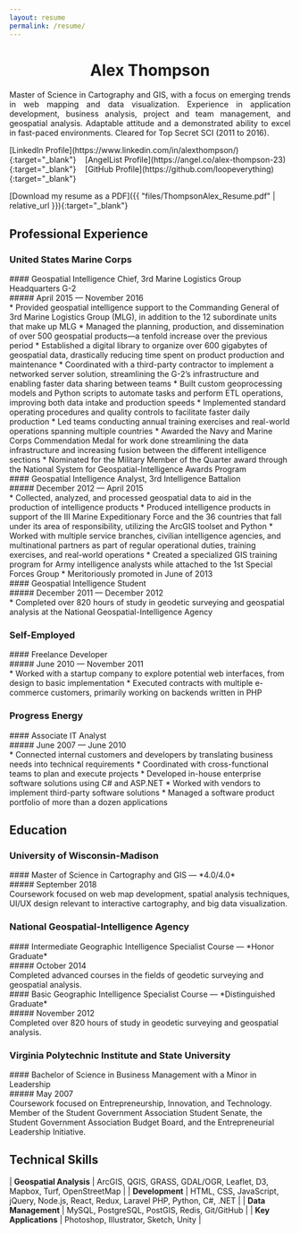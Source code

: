 ```yaml
---
layout: resume
permalink: /resume/
---
```


<div style="text-align:center;"><h1>Alex Thompson</h1></div>
<div style="text-align:justify;">
  Master of Science in Cartography and GIS, with a focus on emerging trends in web mapping and data visualization. Experience in application development, business analysis, project and team management, and geospatial analysis. Adaptable attitude and a demonstrated ability to excel in fast-paced environments. Cleared for Top Secret SCI (2011 to 2016).
</div>
<div class="top-links">
  <p markdown="1">
    [LinkedIn Profile](https://www.linkedin.com/in/alexthompson/){:target="_blank"} &nbsp;&nbsp;
    [AngelList Profile](https://angel.co/alex-thompson-23){:target="_blank"} &nbsp;&nbsp;
    [GitHub Profile](https://github.com/loopeverything){:target="_blank"}
  </p>
  <p markdown="1">
    [Download my resume as a PDF]({{ "files/ThompsonAlex_Resume.pdf" | relative_url }}){:target="_blank"}
  </p>
</div>

## Professional Experience

### United States Marine Corps

<div class="d-flex">
  <div class="flex-grow-1" markdown="1">
#### Geospatial Intelligence Chief, 3rd Marine Logistics Group Headquarters G-2
  </div>
  <div markdown="1">
##### April 2015 — November 2016
  </div>
</div>
* Provided geospatial intelligence support to the Commanding General of 3rd Marine Logistics Group (MLG), in addition to the 12 subordinate units that make up MLG
* Managed the planning, production, and dissemination of over 500 geospatial products—a tenfold increase over the previous period
* Established a digital library to organize over 600 gigabytes of geospatial data, drastically reducing time spent on product production and maintenance
* Coordinated with a third-party contractor to implement a networked server solution, streamlining the G-2’s  infrastructure and enabling faster data sharing between teams
* Built custom geoprocessing models and Python scripts to automate tasks and perform ETL operations, improving both data intake and production speeds
* Implemented standard operating procedures and quality controls to facilitate faster daily production
* Led teams conducting annual training exercises and real-world operations spanning multiple countries
* Awarded the Navy and Marine Corps Commendation Medal for work done streamlining the data infrastructure and increasing fusion between the different intelligence sections
* Nominated for the Military Member of the Quarter award through the National System for Geospatial-Intelligence Awards Program

<div class="d-flex">
  <div class="flex-grow-1" markdown="1">
#### Geospatial Intelligence Analyst, 3rd Intelligence Battalion
  </div>
  <div markdown="1">
##### December 2012 — April 2015
  </div>
</div>
* Collected, analyzed, and processed geospatial data to aid in the production of intelligence products
* Produced intelligence products in support of the III Marine Expeditionary Force and the 36 countries that fall under its area of responsibility, utilizing the ArcGIS toolset and Python
* Worked with multiple service branches, civilian intelligence agencies, and multinational partners as part of regular operational duties, training exercises, and real-world operations
* Created a specialized GIS training program for Army intelligence analysts while attached to the 1st Special Forces Group
* Meritoriously promoted in June of 2013

<div class="d-flex">
  <div class="flex-grow-1" markdown="1">
#### Geospatial Intelligence Student
  </div>
  <div markdown="1">
##### December 2011 — December 2012
  </div>
</div>
* Completed over 820 hours of study in geodetic surveying and geospatial analysis at the National Geospatial-Intelligence Agency

### Self-Employed

<div class="d-flex">
  <div class="flex-grow-1" markdown="1">
#### Freelance Developer
  </div>
  <div markdown="1">
##### June 2010 — November 2011
  </div>
</div>
* Worked with a startup company to explore potential web interfaces, from design to basic implementation
* Executed contracts with multiple e-commerce customers, primarily working on backends written in PHP

### Progress Energy

<div class="d-flex">
  <div class="flex-grow-1" markdown="1">
#### Associate IT Analyst
  </div>
  <div markdown="1">
##### June 2007 — June 2010
  </div>
</div>
* Connected internal customers and developers by translating business needs into technical requirements
* Coordinated with cross-functional teams to plan and execute projects
* Developed in-house enterprise software solutions using C# and ASP.NET
* Worked with vendors to implement third-party software solutions
* Managed a software product portfolio of more than a dozen applications

## Education

### University of Wisconsin-Madison

<div class="d-flex">
  <div class="flex-grow-1" markdown="1">
#### Master of Science in Cartography and GIS — *4.0/4.0*
  </div>
  <div markdown="1">
##### September 2018
  </div>
</div>
Coursework focused on web map development, spatial analysis techniques, UI/UX design relevant to interactive cartography, and big data visualization.

### National Geospatial-Intelligence Agency

<div class="d-flex">
  <div class="flex-grow-1" markdown="1">
#### Intermediate Geographic Intelligence Specialist Course — *Honor Graduate*
  </div>
  <div markdown="1">
##### October 2014
  </div>
</div>
Completed advanced courses in the fields of geodetic surveying and geospatial analysis.

<div class="d-flex">
  <div class="flex-grow-1" markdown="1">
#### Basic Geographic Intelligence Specialist Course — *Distinguished Graduate*
  </div>
  <div markdown="1">
##### November 2012
  </div>
</div>
Completed over 820 hours of study in geodetic surveying and geospatial analysis.

### Virginia Polytechnic Institute and State University

<div class="d-flex">
  <div class="flex-grow-1" markdown="1">
#### Bachelor of Science in Business Management with a Minor in Leadership
  </div>
  <div markdown="1">
##### May 2007
  </div>
</div>
Coursework focused on Entrepreneurship, Innovation, and Technology. Member of the Student Government Association Student Senate, the Student Government Association Budget Board, and the Entrepreneurial Leadership Initiative.

## Technical Skills

| **Geospatial Analysis** | ArcGIS, QGIS, GRASS, GDAL/OGR, Leaflet, D3, Mapbox, Turf, OpenStreetMap |
| **Development** | HTML, CSS, JavaScript, jQuery, Node.js, React, Redux, Laravel PHP, Python, C#, .NET |
| **Data Management** | MySQL, PostgreSQL, PostGIS, Redis, Git/GitHub |
| **Key Applications** | Photoshop, Illustrator, Sketch, Unity |
